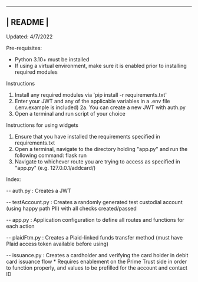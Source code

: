 ----------
| README |
----------

Updated: 4/7/2022

Pre-requisites: 
- Python 3.10+ must be installed
- If using a virtual environment, make sure it is enabled prior to installing required modules

Instructions

1. Install any required modules via 'pip install -r requirements.txt'
2. Enter your JWT and any of the applicable variables in a .env file (.env.example is included)
    2a. You can create a new JWT with auth.py
3. Open a terminal and run script of your choice

Instructions for using widgets

1. Ensure that you have installed the requirements specified in requirements.txt
2. Open a terminal, navigate to the directory holding "app.py" and run the following command: flask run
3. Navigate to whichever route you are trying to access as specified in "app.py" (e.g. 127.0.0.1/addcard/)

Index:
<!-- Authentication -->
-- auth.py : Creates a JWT  

<!-- Accounts/Compliance -->
-- testAccount.py : Creates a randomly generated test custodial account (using happy path PII) with all checks created/passed

<!-- Flask -->
-- app.py : Application configuration to define all routes and functions for each action

<!-- Payment Rails -->
-- plaidFtm.py : Creates a Plaid-linked funds transfer method (must have Plaid access token available before using)

<!-- Misc. -->
-- issuance.py : Creates a cardholder and verifying the card holder in debit card issuance flow
    * Requires enablement on the Prime Trust side in order to function properly, and values to be prefilled for the account and contact ID
